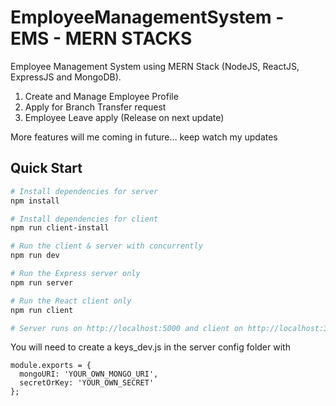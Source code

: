 # EmployeeManagementSystem - EMS - MERN STACKS

Employee Management System using MERN Stack (NodeJS, ReactJS, ExpressJS and MongoDB).

1. Create and Manage Employee Profile
2. Apply for Branch Transfer request
3. Employee Leave apply (Release on next update)

More features will me coming in future... keep watch my updates

## Quick Start

```bash
# Install dependencies for server
npm install

# Install dependencies for client
npm run client-install

# Run the client & server with concurrently
npm run dev

# Run the Express server only
npm run server

# Run the React client only
npm run client

# Server runs on http://localhost:5000 and client on http://localhost:3000
```

You will need to create a keys_dev.js in the server config folder with

```
module.exports = {
  mongoURI: 'YOUR_OWN_MONGO_URI',
  secretOrKey: 'YOUR_OWN_SECRET'
};
```
